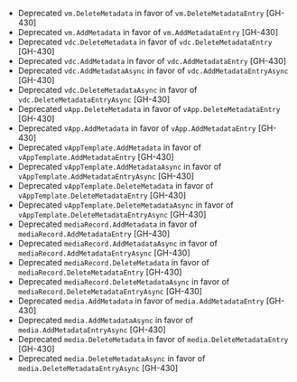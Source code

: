 * Deprecated `vm.DeleteMetadata` in favor of `vm.DeleteMetadataEntry` [GH-430]
* Deprecated `vm.AddMetadata` in favor of `vm.AddMetadataEntry` [GH-430]
* Deprecated `vdc.DeleteMetadata` in favor of `vdc.DeleteMetadataEntry` [GH-430]
* Deprecated `vdc.AddMetadata` in favor of `vdc.AddMetadataEntry` [GH-430]
* Deprecated `vdc.AddMetadataAsync` in favor of `vdc.AddMetadataEntryAsync` [GH-430]
* Deprecated `vdc.DeleteMetadataAsync` in favor of `vdc.DeleteMetadataEntryAsync` [GH-430]
* Deprecated `vApp.DeleteMetadata` in favor of `vApp.DeleteMetadataEntry` [GH-430]
* Deprecated `vApp.AddMetadata` in favor of `vApp.AddMetadataEntry` [GH-430]
* Deprecated `vAppTemplate.AddMetadata` in favor of `vAppTemplate.AddMetadataEntry` [GH-430]
* Deprecated `vAppTemplate.AddMetadataAsync` in favor of `vAppTemplate.AddMetadataEntryAsync` [GH-430]
* Deprecated `vAppTemplate.DeleteMetadata` in favor of `vAppTemplate.DeleteMetadataEntry` [GH-430]
* Deprecated `vAppTemplate.DeleteMetadataAsync` in favor of `vAppTemplate.DeleteMetadataEntryAsync` [GH-430]
* Deprecated `mediaRecord.AddMetadata` in favor of `mediaRecord.AddMetadataEntry` [GH-430]
* Deprecated `mediaRecord.AddMetadataAsync` in favor of `mediaRecord.AddMetadataEntryAsync` [GH-430]
* Deprecated `mediaRecord.DeleteMetadata` in favor of `mediaRecord.DeleteMetadataEntry` [GH-430]
* Deprecated `mediaRecord.DeleteMetadataAsync` in favor of `mediaRecord.DeleteMetadataEntryAsync` [GH-430]
* Deprecated `media.AddMetadata` in favor of `media.AddMetadataEntry` [GH-430]
* Deprecated `media.AddMetadataAsync` in favor of `media.AddMetadataEntryAsync` [GH-430]
* Deprecated `media.DeleteMetadata` in favor of `media.DeleteMetadataEntry` [GH-430]
* Deprecated `media.DeleteMetadataAsync` in favor of `media.DeleteMetadataEntryAsync` [GH-430]
